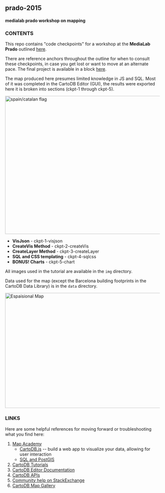## prado-2015
#### medialab prado workshop on mapping

### CONTENTS
This repo contains "code checkpoints" for a workshop at the **MediaLab Prado** outlined [here](https://gist.github.com/auremoser/1b5b9cc5c7452c7af1ab).

There are reference anchors throughout the outline for when to consult these checkpoints, in case you get lost or want to move at an alternate pace. The final project is available in a block [here](http://bl.ocks.org/auremoser/7990e895458123a20f68).

The map produced here presumes limited knowledge in JS and SQL. Most of it was completed in the CartoDB Editor (GUI), the results were exported here it is broken into sections (ckpt-1 through ckpt-5).

<img src="https://raw.githubusercontent.com/auremoser/prado-2015/master/img/flag.png" align="center" alt="spain/catalan flag" margin="5px" height="450" width="700">

* **VisJson** - ckpt-1-visjson
* **CreateVis Method** - ckpt-2-createVis
* **CreateLayer Method** - ckpt-3-createLayer
* **SQL and CSS templating** - ckpt-4-sqlcss
* **BONUS! Charts** - ckpt-5-chart

All images used in the tutorial are available in the `img` directory.

Data used for the map (except the Barcelona building footprints in the CartoDB Data Library) is in the `data` directory.

<img src="https://raw.githubusercontent.com/auremoser/prado-2015/master/img/espaisional.jpg" align="center" alt="Espaisional Map" margin="5px" height="375" width="700">

### LINKS
Here are some helpful references for moving forward or troubleshooting what you find here:

1. [Map Academy](http://academy.cartodb.com)
    + [CartoDB.js](http://academy.cartodb.com/courses/03-cartodbjs-ground-up/lesson-3.html) -- build a web app to visualize your data, allowing for user interaction
	+ [SQL and PostGIS](http://academy.cartodb.com/courses/04-sql-postgis.html)
2. [CartoDB Tutorials](http://docs.cartodb.com/tutorials.html)
3. [CartoDB Editor Documentation](http://docs.cartodb.com/cartodb-editor.html)
4. [CartoDB APIs](http://docs.cartodb.com/cartodb-platform.html)
5. [Community help on StackExchange](http://gis.stackexchange.com/questions/tagged/cartodb)
6. [CartoDB Map Gallery](http://cartodb.com/gallery/)